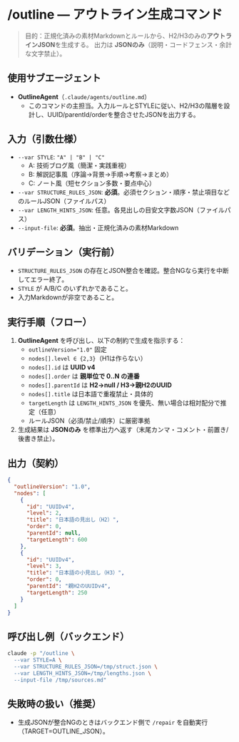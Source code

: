 # /outline — アウトライン生成コマンド
>
> 目的：正規化済みの素材Markdownとルールから、H2/H3のみの**アウトラインJSON**を生成する。
> 出力は **JSONのみ**（説明・コードフェンス・余計な文字禁止）。

## 使用サブエージェント

- **OutlineAgent**（`.claude/agents/outline.md`）
  - このコマンドの主担当。入力ルールとSTYLEに従い、H2/H3の階層を設計し、UUID/parentId/orderを整合させたJSONを出力する。

## 入力（引数仕様）

- `--var STYLE`: `"A" | "B" | "C"`
  - A: 技術ブログ風（簡潔・実践重視）
  - B: 解説記事風（序論→背景→手順→考察→まとめ）
  - C: ノート風（短セクション多数・要点中心）
- `--var STRUCTURE_RULES_JSON`: **必須**。必須セクション・順序・禁止項目などのルールJSON（ファイルパス）
- `--var LENGTH_HINTS_JSON`: 任意。各見出しの目安文字数JSON（ファイルパス）
- `--input-file`: **必須**。抽出・正規化済みの素材Markdown

## バリデーション（実行前）

- `STRUCTURE_RULES_JSON` の存在とJSON整合を確認。整合NGなら実行を中断してエラー終了。
- `STYLE` が A/B/C のいずれかであること。
- 入力Markdownが非空であること。

## 実行手順（フロー）

1. **OutlineAgent** を呼び出し、以下の制約で生成を指示する：
   - `outlineVersion="1.0"` 固定
   - `nodes[].level ∈ {2,3}`（H1は作らない）
   - `nodes[].id` は **UUID v4**
   - `nodes[].order` は **親単位で 0..N の連番**
   - `nodes[].parentId` は **H2→null / H3→親H2のUUID**
   - `nodes[].title` は日本語で重複禁止・具体的
   - `targetLength` は `LENGTH_HINTS_JSON` を優先、無い場合は相対配分で推定（任意）
   - ルールJSON（必須/禁止/順序）に厳密準拠
2. 生成結果は **JSONのみ** を標準出力へ返す（末尾カンマ・コメント・前置き/後書き禁止）。

## 出力（契約）

```json
{
  "outlineVersion": "1.0",
  "nodes": [
    {
      "id": "UUIDv4",
      "level": 2,
      "title": "日本語の見出し（H2）",
      "order": 0,
      "parentId": null,
      "targetLength": 600
    },
    {
      "id": "UUIDv4",
      "level": 3,
      "title": "日本語の小見出し（H3）",
      "order": 0,
      "parentId": "親H2のUUIDv4",
      "targetLength": 250
    }
  ]
}
```

## 呼び出し例（バックエンド）

```bash
claude -p "/outline \
  --var STYLE=A \
  --var STRUCTURE_RULES_JSON=/tmp/struct.json \
  --var LENGTH_HINTS_JSON=/tmp/lengths.json \
  --input-file /tmp/sources.md"
```

## 失敗時の扱い（推奨）

- 生成JSONが整合NGのときはバックエンド側で `/repair` を自動実行（TARGET=OUTLINE_JSON）。
